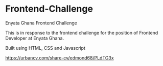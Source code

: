 # Frontend-Challenge
Enyata Ghana Frontend Challenge

This is in response to the frontend challenge for the position of Frontend Developer at Enyata Ghana.

Built using HTML, CSS and Javascript


https://urbancv.com/share-cv/edmond68/PLdTG3x
